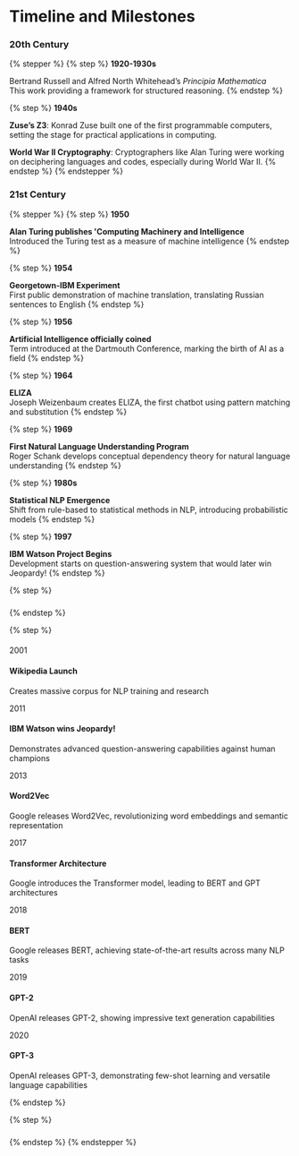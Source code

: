 # Timeline and Milestones

### 20th Century

{% stepper %}
{% step %}
**1920-1930s**

Bertrand Russell and Alfred North Whitehead’s _Principia Mathematica_\
This work providing a framework for structured reasoning.
{% endstep %}

{% step %}
**1940s**

**Zuse’s Z3**: Konrad Zuse built one of the first programmable computers, setting the stage for practical applications in computing.

**World War II Cryptography**: Cryptographers like Alan Turing were working on deciphering languages and codes, especially during World War II.&#x20;
{% endstep %}
{% endstepper %}

### 21st Century

{% stepper %}
{% step %}
**1950**

**Alan Turing publishes 'Computing Machinery and Intelligence**\
Introduced the Turing test as a measure of machine intelligence
{% endstep %}

{% step %}
**1954**

**Georgetown-IBM Experiment**\
First public demonstration of machine translation, translating Russian sentences to English
{% endstep %}

{% step %}
**1956**

**Artificial Intelligence officially coined**\
Term introduced at the Dartmouth Conference, marking the birth of AI as a field
{% endstep %}

{% step %}
**1964**

**ELIZA**\
Joseph Weizenbaum creates ELIZA, the first chatbot using pattern matching and substitution
{% endstep %}

{% step %}
**1969**&#x20;

**First Natural Language Understanding Program**\
Roger Schank develops conceptual dependency theory for natural language understanding
{% endstep %}

{% step %}
**1980s**

**Statistical NLP Emergence**\
Shift from rule-based to statistical methods in NLP, introducing probabilistic models
{% endstep %}

{% step %}
**1997**

**IBM Watson Project Begins**\
Development starts on question-answering system that would later win Jeopardy!
{% endstep %}

{% step %}
###


{% endstep %}

{% step %}


####





####





####



2001

#### Wikipedia Launch

Creates massive corpus for NLP training and research

2011

#### IBM Watson wins Jeopardy!

Demonstrates advanced question-answering capabilities against human champions

2013

#### Word2Vec

Google releases Word2Vec, revolutionizing word embeddings and semantic representation

2017

#### Transformer Architecture

Google introduces the Transformer model, leading to BERT and GPT architectures

2018

#### BERT

Google releases BERT, achieving state-of-the-art results across many NLP tasks

2019

#### GPT-2

OpenAI releases GPT-2, showing impressive text generation capabilities

2020

#### GPT-3

OpenAI releases GPT-3, demonstrating few-shot learning and versatile language capabilities


{% endstep %}

{% step %}
###


{% endstep %}
{% endstepper %}

